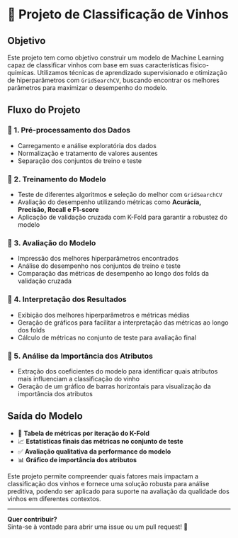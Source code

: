 # 🍷 Projeto de Classificação de Vinhos  

## Objetivo  
Este projeto tem como objetivo construir um modelo de Machine Learning capaz de classificar vinhos com base em suas características físico-químicas. Utilizamos técnicas de aprendizado supervisionado e otimização de hiperparâmetros com `GridSearchCV`, buscando encontrar os melhores parâmetros para maximizar o desempenho do modelo.  

## Fluxo do Projeto  

### 🔹 1. Pré-processamento dos Dados  
- Carregamento e análise exploratória dos dados  
- Normalização e tratamento de valores ausentes  
- Separação dos conjuntos de treino e teste  

### 🔹 2. Treinamento do Modelo  
- Teste de diferentes algoritmos e seleção do melhor com `GridSearchCV`  
- Avaliação do desempenho utilizando métricas como **Acurácia, Precisão, Recall e F1-score**  
- Aplicação de validação cruzada com K-Fold para garantir a robustez do modelo  

### 🔹 3. Avaliação do Modelo  
- Impressão dos melhores hiperparâmetros encontrados  
- Análise do desempenho nos conjuntos de treino e teste  
- Comparação das métricas de desempenho ao longo dos folds da validação cruzada  

### 🔹 4. Interpretação dos Resultados  
- Exibição dos melhores hiperparâmetros e métricas médias  
- Geração de gráficos para facilitar a interpretação das métricas ao longo dos folds  
- Cálculo de métricas no conjunto de teste para avaliação final  

### 🔹 5. Análise da Importância dos Atributos  
- Extração dos coeficientes do modelo para identificar quais atributos mais influenciam a classificação do vinho  
- Geração de um gráfico de barras horizontais para visualização da importância dos atributos  

## Saída do Modelo  
- 📑 **Tabela de métricas por iteração do K-Fold**  
- 📈 **Estatísticas finais das métricas no conjunto de teste**  
- ✅ **Avaliação qualitativa da performance do modelo**  
- 📊 **Gráfico de importância dos atributos**  

Este projeto permite compreender quais fatores mais impactam a classificação dos vinhos e fornece uma solução robusta para análise preditiva, podendo ser aplicado para suporte na avaliação da qualidade dos vinhos em diferentes contextos.  

---

 **Quer contribuir?**  
Sinta-se à vontade para abrir uma issue ou um pull request! 🚀  
